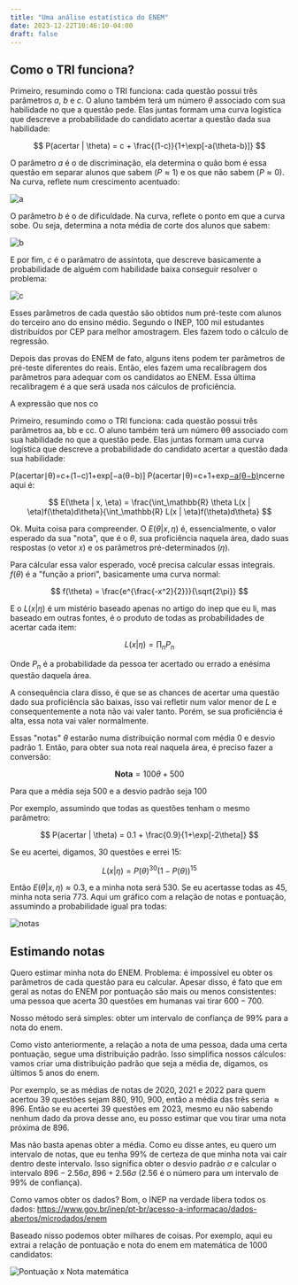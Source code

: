 ```yaml
---
title: "Uma análise estatística do ENEM"
date: 2023-12-22T10:46:10-04:00
draft: false
---
```


## Como o TRI funciona?

Primeiro, resumindo como o TRI funciona: cada questão possui três parâmetros $a$, $b$ e $c$. O aluno também terá um número $\theta$ associado com sua habilidade no que a questão pede. Elas juntas formam uma curva logística que descreve a probabilidade do candidato acertar a questão dada sua habilidade:

$$ P(acertar | \theta) = c + \frac{(1-c)}{1+\exp[-a(\theta-b)]} $$

O parâmetro $a$ é o de discriminação, ela determina o quão bom é essa questão em separar alunos que sabem ($P \approx 1$) e os que não sabem ($P \approx 0$). Na curva, reflete num crescimento acentuado:

![a](/enem/a.png)

O parâmetro $b$ é o de dificuldade. Na curva, reflete o ponto em que a curva sobe. Ou seja, determina a nota média de corte dos alunos que sabem:

![b](/enem/b.png)

E por fim, $c$ é o parâmatro de assíntota, que descreve basicamente a probabilidade de alguém com habilidade baixa conseguir resolver o problema:

![c](/enem/c.png)

Esses parâmetros de cada questão são obtidos num pré-teste com alunos do terceiro ano do ensino médio. Segundo o INEP, 100 mil estudantes distribuídos por CEP para melhor amostragem. Eles fazem todo o cálculo de regressão.

Depois das provas do ENEM de fato, alguns itens podem ter parâmetros de pré-teste diferentes do reais. Então, eles fazem uma recalibragem dos parâmetros para adequar com os candidatos ao ENEM. Essa última recalibragem é a que será usada nos cálculos de proficiência.

A expressão que nos co

Primeiro, resumindo como o TRI funciona: cada questão possui três parâmetros aa, bb e cc. O aluno também terá um número θθ associado com sua habilidade no que a questão pede. Elas juntas formam uma curva logística que descreve a probabilidade do candidato acertar a questão dada sua habilidade:

P(acertar∣θ)=c+(1−c)1+exp⁡[−a(θ−b)]
P(acertar∣θ)=c+1+exp[−a(θ−b)](1−c)​ncerne aqui é:

$$ E(\theta | x, \eta) = \frac{\int_\mathbb{R} \theta L(x | \eta)f(\theta)d\theta}{\int_\mathbb{R} L(x | \eta)f(\theta)d\theta}  $$

Ok. Muita coisa para compreender. O $E(\theta | x, \eta)$ é, essencialmente, o valor esperado da sua "nota", que é o $\theta$, sua proficiência naquela área, dado suas respostas (o vetor $x$) e os parâmetros pré-determinados ($\eta$).

Para cálcular essa valor esperado, você precisa calcular essas integrais. $f(\theta)$ é a "função a priori", basicamente uma curva normal:

$$ f(\theta) = \frac{e^{\frac{-x^2}{2}}}{\sqrt{2\pi}} $$

E o $L(x | \eta)$ é um mistério baseado apenas no artigo do inep que eu li, mas baseado em outras fontes, é o produto de todas as probabilidades de acertar cada item:

$$ L(x | \eta) = \prod_n P_n $$

Onde $P_n$ é a probabilidade da pessoa ter acertado ou errado a enésima questão daquela área. 

A consequência clara disso, é que se as chances de acertar uma questão dado sua proficiência são baixas, isso vai refletir num valor menor de $L$ e consequentemente a nota não vai valer tanto. Porém, se sua proficiência é alta, essa nota vai valer normalmente.

Essas "notas" $\theta$ estarão numa distribuição normal com média $0$ e desvio padrão $1$. Então, para obter sua nota real naquela área, é preciso fazer a conversão:

$$ \textbf{Nota} = 100\theta + 500 $$

Para que a média seja $500$ e a desvio padrão seja $100$

Por exemplo, assumindo que todas as questões tenham o mesmo parâmetro:

$$ P(acertar | \theta) = 0.1 + \frac{0.9}{1+\exp[-2\theta]} $$

Se eu acertei, digamos, $30$ questões e errei $15$:

$$ L(x | \eta) = P(\theta)^{30}(1-P(\theta))^{15} $$

Então $E(\theta | x, \eta) \approx 0.3$, e a minha nota será $530$. Se eu acertasse todas as $45$, minha nota seria $773$. Aqui um gráfico com a relação de notas e pontuação, assumindo a probabilidade igual pra todas:

![notas](/enem/notas.png)

## Estimando notas

Quero estimar minha nota do ENEM. Problema: é impossível eu obter os parâmetros de cada questão para eu calcular. Apesar disso, é fato que em geral as notas do ENEM por pontuação são mais ou menos consistentes: uma pessoa que acerta $30$ questões em humanas vai tirar $600 - 700$.

Nosso método será simples: obter um intervalo de confiança de 99% para a nota do enem.

Como visto anteriormente, a relação a nota de uma pessoa, dada uma certa pontuação, segue uma distribuição padrão. Isso simplifica nossos cálculos: vamos criar uma distribuição padrão que seja a média de, digamos, os últimos 5 anos do enem.

Por exemplo, se as médias de notas de 2020, 2021 e 2022 para quem acertou $39$ questões sejam $880$, $910$, $900$, então a média das três seria $\approx 896$. Então se eu acertei $39$ questões em 2023, mesmo eu não sabendo nenhum dado da prova desse ano, eu posso estimar que vou tirar uma nota próxima de $896$.

Mas não basta apenas obter a média. Como eu disse antes, eu quero um intervalo de notas, que eu tenha 99% de certeza de que minha nota vai cair dentro deste intervalo. Isso significa obter o desvio padrão $\sigma$ e calcular o intervalo $896 - 2.56\sigma, 896 + 2.56\sigma$ ($2.56$ é o número para um intervalo de 99% de confiança).

Como vamos obter os dados? Bom, o INEP na verdade libera todos os dados: https://www.gov.br/inep/pt-br/acesso-a-informacao/dados-abertos/microdados/enem

Baseado nisso podemos obter milhares de coisas. Por exemplo, aqui eu extrai a relação de pontuação e nota do enem em matemática de 1000 candidatos:

![Pontuação x Nota matemática](/enem/mat.png)